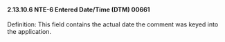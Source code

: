 #### 2.13.10.6 NTE-6 Entered Date/Time (DTM) 00661

Definition: This field contains the actual date the comment was keyed into the application.
